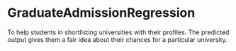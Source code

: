 # GraduateAdmissionRegression
To help students in shortlisting universities with their profiles. The predicted output gives them a fair idea about their chances for a particular university.
